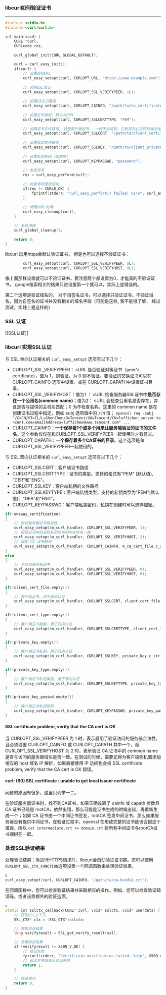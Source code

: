 ### libcurl如何验证证书
---
```c
#include <stdio.h>
#include <curl/curl.h>

int main(void) {
    CURL *curl;
    CURLcode res;
    
    curl_global_init(CURL_GLOBAL_DEFAULT);
    
    curl = curl_easy_init();
    if(curl) {
        // 设置目标URL
        curl_easy_setopt(curl, CURLOPT_URL, "https://www.example.com");
        
        // 启用SSL验证
        curl_easy_setopt(curl, CURLOPT_SSL_VERIFYPEER, 1L);
        
        // 设置CA证书路径
        curl_easy_setopt(curl, CURLOPT_CAINFO, "/path/to/ca_certificate.crt");
        
        // 设置证书类型，默认为PEM
        curl_easy_setopt(curl, CURLOPT_SSLCERTTYPE, "PEM");
        
        // 设置证书文件路径, 这是客户端证书， 一般不会用到，只有双向认证的时候会用到
        curl_easy_setopt(curl, CURLOPT_SSLCERT, "/path/to/client_certificate.crt");
        
        // 设置私钥文件路径
        curl_easy_setopt(curl, CURLOPT_SSLKEY, "/path/to/client_private_key.key");
        
        // 设置私钥密码（如果有）
        curl_easy_setopt(curl, CURLOPT_KEYPASSWD, "password");
        
        // 发送请求
        res = curl_easy_perform(curl);
        
        // 检查请求是否成功
        if(res != CURLE_OK) {
            fprintf(stderr, "curl_easy_perform() failed: %s\n", curl_easy_strerror(res));
        }
        
        // 清理cURL句柄
        curl_easy_cleanup(curl);
    }
    
    // 全局清理
    curl_global_cleanup();
    
    return 0;
}
```

libcurl 启用https会默认验证证书， 但是也可以选择不验证证书：
```c
        curl_easy_setopt(curl, CURLOPT_SSL_VERIFYPEER, 0L);
        curl_easy_setopt(curl, CURLOPT_SSL_VERIFYHOST, 0L);
```

像上面那样设置就可以不验证证书，要注意两个都设置为0，才能真的不验证证书， google搜索相关的结果只说设置第一个就可以，实际上是错误的。

第二个选项是验证域名的， 对于自签名证书，可以选择只验证证书，不验证域名，因为自签名的证书并没有相关的域名字段（可能是这样, 我不是很了解， 经过测试，实践上是这样的）


### SSL 认证
[[SSL认证]]


### libcurl 实现SSL认证
与 SSL 单向认证相关的 `curl_easy_setopt` 选项有以下几个：

- CURLOPT_SSL_VERIFYPEER： cURL 是否验证对等证书（peer's certificate），值为 1，则验证，为 0 则不验证。要验证的交换证书可以在 CURLOPT_CAINFO 选项中设置，或在 CURLOPT_CAPATH中设置证书目录。
- CURLOPT_SSL_VERIFYHOST：值为1 ： cURL 检查服务器SSL证书中**是否存在一个公用名(common name)**；值为2： cURL 会检查公用名是否存在，并且是否与提供的主机名匹配；0 为不检查名称。这里的 common name 是在创建证书过程中指定，例如 subj 选项值中的 `/CN` 值； `openssl req -subj "/C=CN/ST=IL/L=ShenZhen/O=Tencent/OU=Tencent/CN=luffichen_server.tencent.com/emailAddress=luffichen@www.tencent.com" ...`
- CURLOPT_CAINFO：**一个保存着1个或多个用来让服务端验证的证书的文件名**。这个参数仅仅在和CURLOPT_SSL_VERIFYPEER一起使用时才有意义。
- CURLOPT_CAPATH：**一个保存着多个CA证书的目录**。这个选项是和CURLOPT_SSL_VERIFYPEER一起使用的。

与 SSL 双向认证相关的 `curl_easy_setopt` 选项有以下几个：

- CURLOPT_SSLCERT：客户端证书路径
- CURLOPT_SSLCERTTYPE：证书的类型。支持的格式有"PEM" (默认值), "DER"和"ENG"。
- CURLOPT_SSLKEY：客户端私钥的文件路径
- CURLOPT_SSLKEYTYPE：客户端私钥类型，支持的私钥类型为"PEM"(默认值)、"DER"和"ENG"。
- CURLOPT_KEYPASSWD：客户端私钥密码，私钥在创建时可以选择加密。

```c
if(!oneway_certification)
{
    // 验证服务器证书有效性
    curl_easy_setopt(m_curl_handler, CURLOPT_SSL_VERIFYPEER, 1);
    // 检验证书中的主机名和你访问的主机名一致
    curl_easy_setopt(m_curl_handler, CURLOPT_SSL_VERIFYHOST, 2);
    // 指定 CA 证书路径
    curl_easy_setopt(m_curl_handler, CURLOPT_CAINFO, m_ca_cert_file.c_str());
}
else
{
    // 不验证服务器证书
    curl_easy_setopt(m_curl_handler, CURLOPT_SSL_VERIFYPEER, 0);
    curl_easy_setopt(m_curl_handler, CURLOPT_SSL_VERIFYHOST, 0);
}

if(!client_cert_file.empty())
{
    // 客户端证书，用于双向认证
    curl_easy_setopt(m_curl_handler, CURLOPT_SSLCERT, client_cert_file.c_str());
}

if(!client_cert_type.empty())
{
    // 客户端证书类型，用于双向认证
    curl_easy_setopt(m_curl_handler, CURLOPT_SSLCERTTYPE, client_cert_type.c_str());
}

if(!private_key.empty())
{
    // 客户端证书私钥，用于双向认证
    curl_easy_setopt(m_curl_handler, CURLOPT_SSLKEY, private_key.c_str());
}

if(!private_key_type.empty())
{
    // 客户端证书私钥类型，用于双向认证
    curl_easy_setopt(m_curl_handler, CURLOPT_SSLKEYTYPE, private_key_type.c_str());
}

if(!private_key_passwd.empty())
{
    // 客户端证书私钥密码
    curl_easy_setopt(m_curl_handler, CURLOPT_KEYPASSWD, private_key_passwd.c_str());
}

```

#### SSL certificate problem, verify that the CA cert is OK

当 CURLOPT_SSL_VERIFYPEER 为 1 时，表示启用了验证访问的服务器合法性，且必须设置 CURLOPT_CAINFO 或 CURLOPT_CAPATH 其中一个，而 CURLOPT_SSL_VERIFYHOST 为 2 时，表示验证 CA 证书中的 common name 是否与访问的服务器域名是否一致。在测试的时候，需要记得为客户端侧机器添加相应的 host 域名 IP 解析，如果直接使用 IP 访问也会报 SSL certificate problem, verify that the CA cert is OK 错误。


#### curl: (60) SSL certificate : unable to get local issuer certificate

问题的原因有很多，这里只列举一二。

在验证服务器证书时，找不到CA证书，如果正确设置了 cainfo 或 capath 参数且 CA 证书已经是 rootCA，依然出错，那么可能是证书生成的时候出错，再重新生成一个；如果 CA 证书由一个中间证书签发，rootCA 签发中间证书，那么如果服务器没有提供中间证书，在验证过程中，openssl 在形成完整的证书链也会报这个错误，所以 `cat intermediate.crt >> domain.crt` 将所有中间证书与rootCA证书捆绑在一起。


### 处理SSL验证结果
处理验证结果：当进行HTTPS请求时，libcurl会自动验证证书链。您可以使用`CURLOPT_SSL_CTX_FUNCTION`选项设置一个回调函数来处理验证结果。

```cpp
c
curl_easy_setopt(curl, CURLOPT_CAINFO, "/path/to/ca-bundle.crt");
```

在回调函数中，您可以检查验证结果并采取相应的操作。例如，您可以检查验证错误码，或者设置额外的验证选项。

```cpp
c
static int sslctx_callback(CURL* curl, void* sslctx, void* userdata) {
    // 获取SSL上下文
    SSL_CTX* ctx = (SSL_CTX*)sslctx;

    // 获取验证结果
    long verifyresult = SSL_get_verify_result(ssl);

    // 处理验证结果
    if (verifyresult != X509_V_OK) {
        // 验证失败
        fprintf(stderr, "Certificate verification failed: %s\n", X509_verify_cert_error_string(verifyresult));
        // 返回非零值表示验证失败
        return 1;
    }

    // 验证成功
    return 0;
}
```